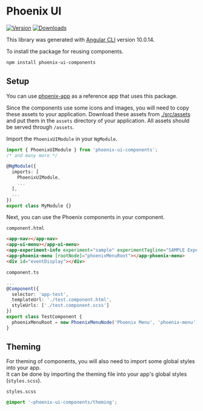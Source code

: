 # Phoenix UI

[![Version](https://img.shields.io/npm/v/phoenix-ui-components.svg)](https://www.npmjs.com/package/phoenix-ui-components)
[![Downloads](https://img.shields.io/npm/dt/phoenix-ui-components.svg)](https://www.npmjs.com/package/phoenix-ui-components)

This library was generated with [Angular CLI](https://github.com/angular/angular-cli) version 10.0.14.

To install the package for reusing components.

```sh
npm install phoenix-ui-components
```

## Setup

You can use [phoenix-app](https://github.com/HSF/phoenix/tree/master/packages/phoenix-ng/projects/phoenix-app) as a reference app that uses this package.

Since the components use some icons and images, you will need to copy these assets to your application. Download these assets from [./src/assets](./src/assets) and put them in the `assets` directory of your application. All assets should be served through `/assets`.

Import the `PhoenixUIModule` in your `NgModule`.

```ts
import { PhoenixUIModule } from 'phoenix-ui-components';
/* and many more */

@NgModule({
  imports: [
    PhoenixUIModule,
    ...
  ],
  ...
})
export class MyModule {}
```

Next, you can use the Phoenix components in your component.

`component.html`

```html
<app-nav></app-nav>
<app-ui-menu></app-ui-menu>
<app-experiment-info experiment="sample" experimentTagline="SAMPLE Experiment at CERN"></app-experiment-info>
<app-phoenix-menu [rootNode]="phoenixMenuRoot"></app-phoenix-menu>
<div id="eventDisplay"></div>
```

`component.ts`

```ts
...
@Component({
  selector: 'app-test',
  templateUrl: './test.component.html',
  styleUrls: ['./test.component.scss']
})
export class TestComponent {
  phoenixMenuRoot = new PhoenixMenuNode('Phoenix Menu', 'phoenix-menu');
}
```

## Theming

For theming of components, you will also need to import some global styles into your app.  
It can be done by importing the theming file into your app's global styles (`styles.scss`).

`styles.scss`

```scss
@import '~phoenix-ui-components/theming';
```
